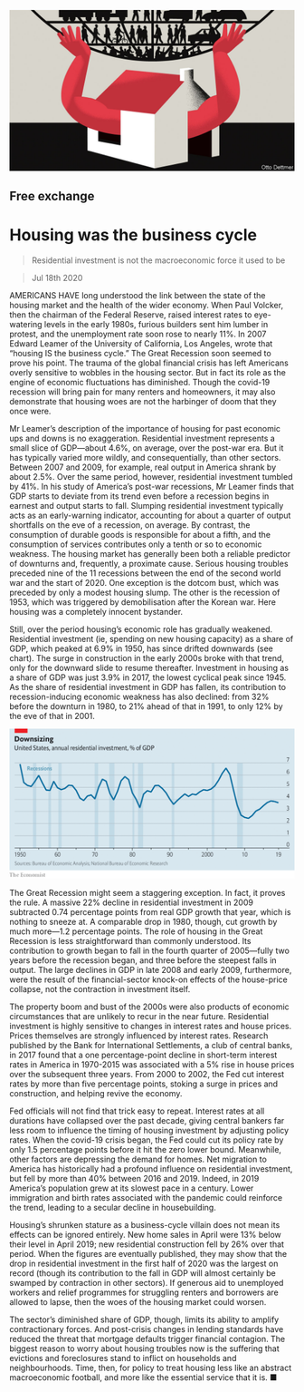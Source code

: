 ![](./images/20200718_FND010.jpg)

## Free exchange

# Housing was the business cycle

> Residential investment is not the macroeconomic force it used to be

> Jul 18th 2020

AMERICANS HAVE long understood the link between the state of the housing market and the health of the wider economy. When Paul Volcker, then the chairman of the Federal Reserve, raised interest rates to eye-watering levels in the early 1980s, furious builders sent him lumber in protest, and the unemployment rate soon rose to nearly 11%. In 2007 Edward Leamer of the University of California, Los Angeles, wrote that “housing IS the business cycle.” The Great Recession soon seemed to prove his point. The trauma of the global financial crisis has left Americans overly sensitive to wobbles in the housing sector. But in fact its role as the engine of economic fluctuations has diminished. Though the covid-19 recession will bring pain for many renters and homeowners, it may also demonstrate that housing woes are not the harbinger of doom that they once were.

Mr Leamer’s description of the importance of housing for past economic ups and downs is no exaggeration. Residential investment represents a small slice of GDP—about 4.6%, on average, over the post-war era. But it has typically varied more wildly, and consequentially, than other sectors. Between 2007 and 2009, for example, real output in America shrank by about 2.5%. Over the same period, however, residential investment tumbled by 41%. In his study of America’s post-war recessions, Mr Leamer finds that GDP starts to deviate from its trend even before a recession begins in earnest and output starts to fall. Slumping residential investment typically acts as an early-warning indicator, accounting for about a quarter of output shortfalls on the eve of a recession, on average. By contrast, the consumption of durable goods is responsible for about a fifth, and the consumption of services contributes only a tenth or so to economic weakness. The housing market has generally been both a reliable predictor of downturns and, frequently, a proximate cause. Serious housing troubles preceded nine of the 11 recessions between the end of the second world war and the start of 2020. One exception is the dotcom bust, which was preceded by only a modest housing slump. The other is the recession of 1953, which was triggered by demobilisation after the Korean war. Here housing was a completely innocent bystander.

Still, over the period housing’s economic role has gradually weakened. Residential investment (ie, spending on new housing capacity) as a share of GDP, which peaked at 6.9% in 1950, has since drifted downwards (see chart). The surge in construction in the early 2000s broke with that trend, only for the downward slide to resume thereafter. Investment in housing as a share of GDP was just 3.9% in 2017, the lowest cyclical peak since 1945. As the share of residential investment in GDP has fallen, its contribution to recession-inducing economic weakness has also declined: from 32% before the downturn in 1980, to 21% ahead of that in 1991, to only 12% by the eve of that in 2001.

![](./images/20200718_FNC491.png)

The Great Recession might seem a staggering exception. In fact, it proves the rule. A massive 22% decline in residential investment in 2009 subtracted 0.74 percentage points from real GDP growth that year, which is nothing to sneeze at. A comparable drop in 1980, though, cut growth by much more—1.2 percentage points. The role of housing in the Great Recession is less straightforward than commonly understood. Its contribution to growth began to fall in the fourth quarter of 2005—fully two years before the recession began, and three before the steepest falls in output. The large declines in GDP in late 2008 and early 2009, furthermore, were the result of the financial-sector knock-on effects of the house-price collapse, not the contraction in investment itself.

The property boom and bust of the 2000s were also products of economic circumstances that are unlikely to recur in the near future. Residential investment is highly sensitive to changes in interest rates and house prices. Prices themselves are strongly influenced by interest rates. Research published by the Bank for International Settlements, a club of central banks, in 2017 found that a one percentage-point decline in short-term interest rates in America in 1970-2015 was associated with a 5% rise in house prices over the subsequent three years. From 2000 to 2002, the Fed cut interest rates by more than five percentage points, stoking a surge in prices and construction, and helping revive the economy.

Fed officials will not find that trick easy to repeat. Interest rates at all durations have collapsed over the past decade, giving central bankers far less room to influence the timing of housing investment by adjusting policy rates. When the covid-19 crisis began, the Fed could cut its policy rate by only 1.5 percentage points before it hit the zero lower bound. Meanwhile, other factors are depressing the demand for homes. Net migration to America has historically had a profound influence on residential investment, but fell by more than 40% between 2016 and 2019. Indeed, in 2019 America’s population grew at its slowest pace in a century. Lower immigration and birth rates associated with the pandemic could reinforce the trend, leading to a secular decline in housebuilding.

Housing’s shrunken stature as a business-cycle villain does not mean its effects can be ignored entirely. New home sales in April were 13% below their level in April 2019; new residential construction fell by 26% over that period. When the figures are eventually published, they may show that the drop in residential investment in the first half of 2020 was the largest on record (though its contribution to the fall in GDP will almost certainly be swamped by contraction in other sectors). If generous aid to unemployed workers and relief programmes for struggling renters and borrowers are allowed to lapse, then the woes of the housing market could worsen.

The sector’s diminished share of GDP, though, limits its ability to amplify contractionary forces. And post-crisis changes in lending standards have reduced the threat that mortgage defaults trigger financial contagion. The biggest reason to worry about housing troubles now is the suffering that evictions and foreclosures stand to inflict on households and neighbourhoods. Time, then, for policy to treat housing less like an abstract macroeconomic football, and more like the essential service that it is. ■